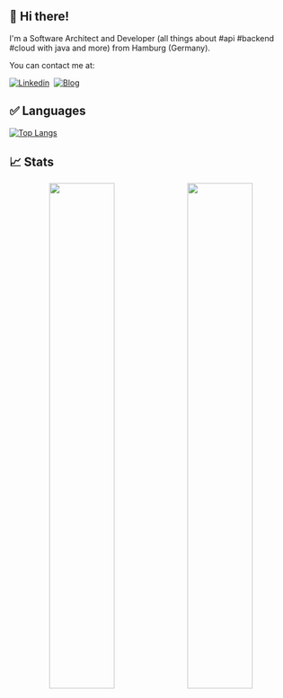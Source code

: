 ## 👋 Hi there!

I'm a Software Architect and Developer (all things about #api #backend #cloud with java and more) from Hamburg (Germany). 

You can contact me at:

[![Linkedin](https://img.shields.io/badge/-claudioaltamura-blue?style=flat-square&logo=Linkedin&logoColor=white&link=https://www.linkedin.com/in/claudio-altamura-0289383/)](https://www.linkedin.com/in/claudio-altamura-0289383/)&nbsp;
[![Blog](https://img.shields.io/badge/Blog-claudioaltamura.de-brightgreen)](https://claudioaltamura.de/)

## ✅ Languages

[![Top Langs](https://github-readme-stats.vercel.app/api/top-langs/?username=claudioaltamura&layout=compact)](https://github.com/claudioaltamura)

## 📈 Stats

<p align="center">
  <img width="48%" src="https://github-readme-stats.vercel.app/api?username=claudioaltamura&show_icons=true&hide_border=true&theme=radical" />
  <img width="48%" src="https://github-readme-streak-stats.herokuapp.com/?user=claudioaltamura&hide_border=true&theme=radical" />
</p>


<!--
* [Blog](https://claudioaltamura.de)
* [Linkedin](https://www.linkedin.com/in/claudio-altamura-0289383/)

[![Top Langs](https://github-readme-stats.vercel.app/api/top-langs/?username=claudioaltamura&hide=css,dockerfile,freemarker,html&show_icons=true&hide_border=true&theme=buefy&layout=compact)](https://github.com/claudioaltamura/github-readme-stats)

[![openapi-tools](https://github-readme-stats.vercel.app/api/pin/?username=claudioaltamura&repo=openapi-tools)](https://github.com/claudioaltamura/openapi-tools)
-->
<!--
<img align="left" alt="Claudio Altamura's Github Stats" src="https://github-readme-stats.vercel.app/api?username=claudioaltamura&count_private=true&show_icons=true&hide_border=true&theme=buefy" />

<img alt="Claudio Altamura's Github Top Languages Stats" src="https://github-readme-stats.vercel.app/api/top-langs/?username=claudioaltamura&count_private=true&show_icons=true&hide_border=true&theme=buefy&layout=compact" />
-->

<!--
**claudioaltamura/claudioaltamura** is a ✨ _special_ ✨ repository because its `README.md` (this file) appears on your GitHub profile.

Here are some ideas to get you started:

- 🔭 I’m currently working on ...
- 🌱 I’m currently learning ...
- 👯 I’m looking to collaborate on ...
- 🤔 I’m looking for help with ...
- 💬 Ask me about ...
- 📫 How to reach me: ...
- 😄 Pronouns: ...
- ⚡ Fun fact: ...
-->
